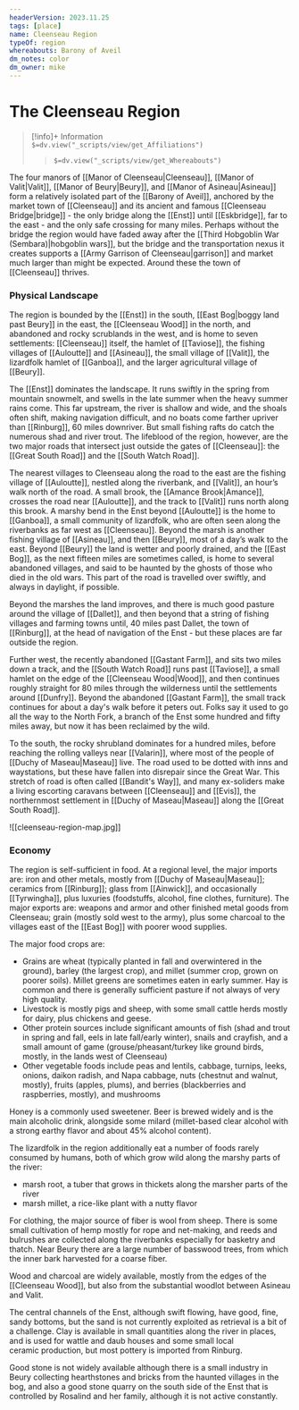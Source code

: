 ```yaml
---
headerVersion: 2023.11.25
tags: [place]
name: Cleenseau Region
typeOf: region
whereabouts: Barony of Aveil
dm_notes: color
dm_owner: mike
---
```

# The Cleenseau Region
>[!info]+ Information  
> `$=dv.view("_scripts/view/get_Affiliations")`  
>> `$=dv.view("_scripts/view/get_Whereabouts")`

The four manors of [[Manor of Cleenseau|Cleenseau]], [[Manor of Valit|Valit]], [[Manor of Beury|Beury]], and [[Manor of Asineau|Asineau]] form a relatively isolated part of the [[Barony of Aveil]], anchored by the market town of [[Cleenseau]] and its ancient and famous [[Cleenseau Bridge|bridge]] - the only bridge along the [[Enst]] until [[Eskbridge]], far to the east - and the only safe crossing for many miles. Perhaps without the bridge the region would have faded away after the [[Third Hobgoblin War (Sembara)|hobgoblin wars]], but the bridge and the transportation nexus it creates supports a [[Army Garrison of Cleenseau|garrison]] and market much larger than might be expected. Around these the town of [[Cleenseau]] thrives. 

### Physical Landscape

The region is bounded by the [[Enst]] in the south, [[East Bog|boggy land past Beury]] in the east, the [[Cleenseau Wood]] in the north, and abandoned and rocky scrublands in the west, and is home to seven settlements: [[Cleenseau]] itself, the hamlet of [[Taviose]], the fishing villages of [[Auloutte]] and [[Asineau]], the small village of [[Valit]], the lizardfolk hamlet of [[Ganboa]], and the larger agricultural village of [[Beury]].

The [[Enst]] dominates the landscape. It runs swiftly in the spring from mountain snowmelt, and swells in the late summer when the heavy summer rains come. This far upstream, the river is shallow and wide, and the shoals often shift, making navigation difficult, and no boats come farther upriver than [[Rinburg]], 60 miles downriver. But small fishing rafts do catch the numerous shad and river trout. The lifeblood of the region, however,  are the two major roads that intersect just outside the gates of [[Cleenseau]]: the [[Great South Road]] and the [[South Watch Road]].  

The nearest villages to Cleenseau along the road to the east are the fishing village of [[Auloutte]], nestled along the riverbank, and [[Valit]], an hour’s walk north of the road. A small brook, the [[Amance Brook|Amance]], crosses the road near [[Auloutte]], and the track to [[Valit]] runs north along this brook. A marshy bend in the Enst beyond [[Auloutte]] is the home to [[Ganboa]], a small community of lizardfolk, who are often seen along the riverbanks as far west as [[Cleenseau]]. Beyond the marsh is another fishing village of [[Asineau]], and then [[Beury]], most of a day’s walk to the east. Beyond [[Beury]] the land is wetter and poorly drained, and the [[East Bog]], as the next fifteen miles are sometimes called, is home to several abandoned villages, and said to be haunted by the ghosts of those who died in the old wars. This part of the road is travelled over swiftly, and always in daylight, if possible.

Beyond the marshes the land improves, and there is much good pasture around the village of [[Dallet]], and then beyond that a string of fishing villages and farming towns until, 40 miles past Dallet, the town of [[Rinburg]], at the head of navigation of the Enst - but these places are far outside the region.

Further west, the recently abandoned [[Gastant Farm]], and sits two miles down a track, and the [[South Watch Road]] runs past [[Taviose]], a small hamlet on the edge of the [[Cleenseau Wood|Wood]], and then continues roughly straight for 80 miles through the wilderness until the settlements around [[Dunfry]].  Beyond the abandoned [[Gastant Farm]], the small track continues for about a day's walk before it peters out. Folks say it used to go all the way to the North Fork, a branch of the Enst some hundred and fifty miles away, but now it has been reclaimed by the wild. 

To the south, the rocky shrubland dominates for a hundred miles, before reaching the rolling valleys near [[Valarin]], where most of the people of [[Duchy of Maseau|Maseau]] live. The road used to be dotted with inns and waystations, but these have fallen into disrepair since the Great War. This stretch of road is often called [[Bandit's Way]], and many ex-soliders make a living escorting caravans between [[Cleenseau]] and [[Evis]], the northernmost settlement in [[Duchy of Maseau|Maseau]] along the [[Great South Road]].

![[cleenseau-region-map.jpg]]

### Economy
The region is self-sufficient in food. At a regional level, the major imports are: iron and other metals, mostly from [[Duchy of Maseau|Maseau]]; ceramics from [[Rinburg]]; glass from [[Ainwick]], and occasionally [[Tyrwingha]], plus luxuries (foodstuffs, alcohol, fine clothes, furniture). The major exports are: weapons and armor and other finished metal goods from Cleenseau; grain (mostly sold west to the army), plus some charcoal to the villages east of the [[East Bog]] with poorer wood supplies.  

The major food crops are:
* Grains are wheat (typically planted in fall and overwintered in the ground), barley (the largest crop), and millet (summer crop, grown on poorer soils). Millet greens are sometimes eaten in early summer. Hay is common and there is generally sufficient pasture if not always of very high quality. 
* Livestock is mostly pigs and sheep, with some small cattle herds mostly for dairy, plus chickens and geese. 
* Other protein sources include significant amounts of fish (shad and trout in spring and fall, eels in late fall/early winter), snails and crayfish, and a small amount of game (grouse/pheasant/turkey like ground birds, mostly, in the lands west of Cleenseau)
* Other vegetable foods include peas and lentils, cabbage, turnips, leeks, onions, daikon radish, and Napa cabbage, nuts (chestnut and walnut, mostly), fruits (apples, plums), and berries (blackberries and raspberries, mostly), and mushrooms

Honey is a commonly used sweetener. Beer is brewed widely and is the main alcoholic drink, alongside some milard (millet-based clear alcohol with a strong earthy flavor and about 45% alcohol content).

The lizardfolk in the region additionally eat a number of foods rarely consumed by humans, both of which grow wild along the marshy parts of the river:
* marsh root, a tuber that grows in thickets along the marsher parts of the river
* marsh millet, a rice-like plant with a nutty flavor

For clothing, the major source of fiber is wool from sheep. There is some small cultivation of hemp mostly for rope and net-making, and reeds and bulrushes are collected along the riverbanks especially for basketry and thatch. Near Beury there are a large number of basswood trees, from which the inner bark harvested for a coarse fiber.  

Wood and charcoal are widely available, mostly from the edges of the [[Cleenseau Wood]], but also from the substantial woodlot between Asineau and Valit. 

The central channels of the Enst, although swift flowing, have good, fine, sandy bottoms, but the sand is not currently exploited as retrieval is a bit of a challenge. Clay is available in small quantities along the river in places, and is used for wattle and daub houses and some small local ceramic production, but most pottery is imported from Rinburg.  

Good stone is not widely available although there is a small industry in Beury collecting hearthstones and bricks from the haunted villages in the bog, and also a good stone quarry on the south side of the Enst that is controlled by Rosalind and her family, although it is not active constantly.